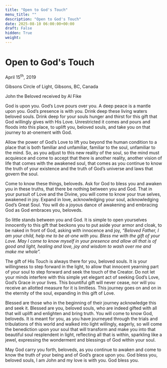 ```yaml
---
title: "Open to God's Touch"
menu_title: ""
description: "Open to God's Touch"
date: 2025-08-10 06:00:00+00:00
draft: False
hidden: True
weight:
---
```

# Open to God's Touch

April 15<sup>th</sup>, 2019

Gibsons Circle of Light, Gibsons, BC, Canada

John the Beloved received by Al Fike

God is upon you. God’s Love pours over you. A deep peace is a mantle upon you. God’s presence is with you. Drink deep these living waters beloved souls. Drink deep for your souls hunger and thirst for this gift that God willingly gives with His Love. Unrestricted it comes and pours and floods into this place, to uplift you, beloved souls, and take you on that journey to at-onement with God.

Allow the power of God’s Love to lift you beyond the human condition to a place that is both familiar and unfamiliar, familiar to the soul, unfamiliar to the mind. So, as you adjust to this new reality of the soul, so the mind must acquiesce and come to accept that there is another reality, another vision of life that comes with the awakened soul, that comes as you continue to know the truth of your existence and the truth of God’s universe and laws that govern the soul.

Come to know these things, beloveds. Ask for God to bless you and awaken you in these truths, that there be nothing between you and God. That in your pursuit of Love and the Divine, you will come to know your true selves, awakened in joy. Expand in love, acknowledging your soul, acknowledging God’s Great Soul. You will do a joyous dance of awakening and embracing God as God embraces you, beloveds.

So little stands between you and God. It is simple to open yourselves innocently to this gift that beckons you to put aside your armor and cloak, to be naked in front of God, asking with innocence and joy, *“Beloved Father, I am your child, help me to be at-one with you. Bless me with the gift of your Love. May I come to know myself in your presence and allow all that is of good and light, healing and love, joy and wisdom to wash over me and make me whole”.*

The gift of His Touch is always there for you, beloved souls. It is your willingness to step forward in the light, to allow that innocent yearning part of your soul to step forward and seek the touch of the Creator. Do not let your minds interfere with this simple yet elegant act of seeking God’s Love, God’s Grace in your lives. This bountiful gift will never cease, nor will you receive an allotted measure for it is limitless. This journey goes on and on in the eternity of the soul, expanding in this gift of Love.

Blessed are those who in the beginning of their journey acknowledge this and seek it. Blessed are you, beloved souls, who are indeed gifted with all that will uplift and enlighten and bring truth. You will come to know God, beloveds. It is meant for you, as you have journeyed through the trials and tribulations of this world and walked into light willingly, eagerly, so will come the benediction upon your soul that will transform and make you into that beautiful soul resplendent in light, reflecting all that is within, sparkling like a jewel, expressing the wonderment and blessings of God within your soul.

May God carry you forth, beloveds, as you continue to awaken and come to know the truth of your being and of God’s grace upon you. God bless you, beloved souls, I am John and my love is with you. God bless you.
